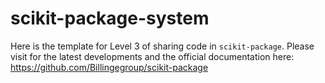 # scikit-package-system

Here is the template for Level 3 of sharing code in `scikit-package`. Please visit for the latest developments and the official documentation here: https://github.com/Billingegroup/scikit-package